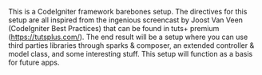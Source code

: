 This is a CodeIgniter framework barebones setup. The directives for this setup are all inspired from the 
ingenious screencast by Joost Van Veen (CodeIgniter Best Practices) that can be found in tuts+ premium (https://tutsplus.com/).
The end result will be a setup where you can use third parties libraries through sparks & composer, an extended controller & model class, and some interesting stuff. This setup will function as a basis for future apps.  